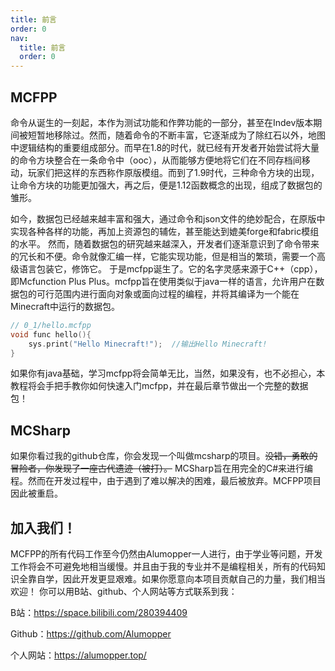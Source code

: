 ```yaml
---
title: 前言
order: 0
nav:
  title: 前言
  order: 0
---
```

## MCFPP
命令从诞生的一刻起，本作为测试功能和作弊功能的一部分，甚至在Indev版本期间被短暂地移除过。然而，随着命令的不断丰富，它逐渐成为了除红石以外，地图中逻辑结构的重要组成部分。而早在1.8的时代，就已经有开发者开始尝试将大量的命令方块整合在一条命令中（ooc），从而能够方便地将它们在不同存档间移动，玩家们把这样的东西称作原版模组。而到了1.9时代，三种命令方块的出现，让命令方块的功能更加强大，再之后，便是1.12函数概念的出现，组成了数据包的雏形。

如今，数据包已经越来越丰富和强大，通过命令和json文件的绝妙配合，在原版中实现各种各样的功能，再加上资源包的辅佐，甚至能达到媲美forge和fabric模组的水平。
然而，随着数据包的研究越来越深入，开发者们逐渐意识到了命令带来的冗长和不便。命令就像汇编一样，它能实现功能，但是相当的繁琐，需要一个高级语言包装它，修饰它。
于是mcfpp诞生了。它的名字灵感来源于C++（cpp），即Mcfunction Plus Plus。mcfpp旨在使用类似于java一样的语言，允许用户在数据包的可行范围内进行面向对象或面向过程的编程，并将其编译为一个能在Minecraft中运行的数据包。
```cpp
// 0_1/hello.mcfpp
void func hello(){
    sys.print("Hello Minecraft!");	//输出Hello Minecraft!
}
```

如果你有java基础，学习mcfpp将会简单无比，当然，如果没有，也不必担心，本教程将会手把手教你如何快速入门mcfpp，并在最后章节做出一个完整的数据包！

## MCSharp

如果你看过我的github仓库，你会发现一个叫做mcsharp的项目。~~没错，勇敢的冒险者，你发现了一座古代遗迹（被打）。~~
MCSharp旨在用完全的C#来进行编程。然而在开发过程中，由于遇到了难以解决的困难，最后被放弃。MCFPP项目因此被重启。
## 加入我们！
MCFPP的所有代码工作至今仍然由Alumopper一人进行，由于学业等问题，开发工作将会不可避免地相当缓慢。并且由于我的专业并不是编程相关，所有的代码知识全靠自学，因此开发更显艰难。如果你愿意向本项目贡献自己的力量，我们相当欢迎！
你可以用B站、github、个人网站等方式联系到我：

B站：https://space.bilibili.com/280394409

Github：https://github.com/Alumopper

个人网站：https://alumopper.top/
